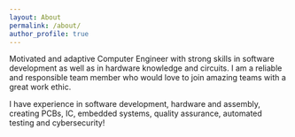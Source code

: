 ```yaml
---
layout: About
permalink: /about/
author_profile: true
---
```


Motivated and adaptive Computer Engineer with strong skills in software development as well as in hardware knowledge and circuits. 
I am a reliable and responsible team member who would love to join amazing teams with a great work ethic.

I have experience in software development, hardware and assembly, creating PCBs, IC, embedded systems, quality assurance, automated testing and cybersecurity!